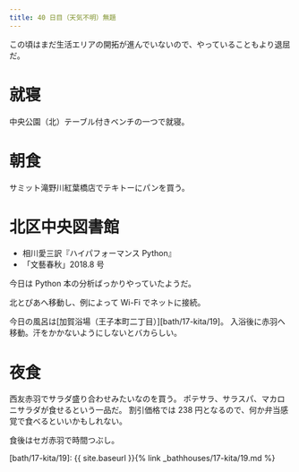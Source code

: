 ```yaml
---
title: 40 日目（天気不明）無題
---
```


この頃はまだ生活エリアの開拓が進んでいないので、やっていることもより退屈だ。

# 就寝

中央公園（北）テーブル付きベンチの一つで就寝。

# 朝食

サミット滝野川紅葉橋店でテキトーにパンを買う。

# 北区中央図書館

* 相川愛三訳『ハイパフォーマンス Python』
* 「文藝春秋」2018.8 号

今日は Python 本の分析ばっかりやっていたようだ。

北とぴあへ移動し、例によって Wi-Fi でネットに接続。

今日の風呂は[加賀浴場（王子本町二丁目）][bath/17-kita/19]。
入浴後に赤羽へ移動。汗をかかないようにしないとバカらしい。

# 夜食

西友赤羽でサラダ盛り合わせみたいなのを買う。
ポテサラ、サラスパ、マカロニサラダが食せるという一品だ。
割引価格では 238 円となるので、何か弁当感覚で食べるといいかもしれない。

食後はセガ赤羽で時間つぶし。

[bath/17-kita/19]: {{ site.baseurl }}{% link _bathhouses/17-kita/19.md %}
